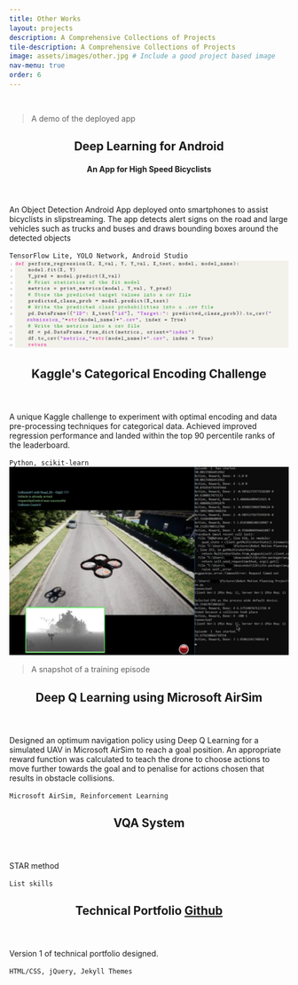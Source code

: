 ```yaml
---
title: Other Works
layout: projects
description: A Comprehensive Collections of Projects
tile-description: A Comprehensive Collections of Projects
image: assets/images/other.jpg # Include a good project based image
nav-menu: true
order: 6
---
```


<!-- Main -->
<div id="main">

<!-- One -->
<section id="two" class="spotlights">
	<!--Deep Learning for Android-->
	<section>
		<div class="inner"><span class="image main"><img src="https://raw.githubusercontent.com/shalinirago/portfolio/main/cvapp.gif" alt="" data-position="center center" /></span>
		<figcaption><blockquote>A demo of the deployed app</blockquote></figcaption></div> <!--Add appropriate image/gif (CV)-->
		<div class="content">
			<div class="inner">
				<header class="major">
					<h2>Deep Learning for Android <a href="https://sites.google.com/vt.edu/slixstream/home?authuser=0" target="_blank"><i class="fa fa-external-link"></i></a></h2>
					<h4>An App for High Speed Bicyclists</h4>
				</header>
				<p>An Object Detection Android App deployed onto smartphones to assist bicyclists in slipstreaming. The app detects alert signs on the road and large vehicles such as trucks and buses and draws bounding boxes around the detected objects</p>
				<code>TensorFlow Lite, YOLO Network, Android Studio</code>	
			</div>
		</div>
	</section> 
	<!--Kaggle's Categorical Challenge-->
	<section>
	<div class="inner"><span class="image main"><img src="assets/images/categorical.PNG" alt="" data-position="top center" /> </span></div>
		<div class="content">
			<div class="inner">
				<header class="major"> <!--Include Github link: <a href="#" class="icon fa-github"><span class="label">Github</span></a> Also put the DA report in the repo!-->
					<h2>Kaggle's Categorical Encoding Challenge</h2>
				</header>
				<p>
					A unique Kaggle challenge to experiment with optimal encoding and data pre-processing techniques for categorical data. Achieved improved regression performance and landed within the top 90 percentile ranks of the leaderboard.
				</p>
				<code>Python, scikit-learn</code>	
			</div> <!--Add appropriate Kaggle Image-->
		</div>
	</section>
	<!--Deep Q Network-->
	<section>
		<div class="inner"><span class="image main"><img src="assets/images/dqn.png" alt="" data-position="center center" /> </span>
		<figcaption><blockquote>A snapshot of a training episode</blockquote></figcaption></div> <!--Add appropriate Deep Q Image-->
		<div class="content">
			<div class="inner">
				<header class="major">
					<h2>Deep Q Learning using Microsoft AirSim <a href="https://sites.google.com/vt.edu/thewolverine/home?authuser=0" target="_blank"><i class="fa fa-external-link"></i></a></h2>
				</header>
				<p>Designed an optimum navigation policy using Deep Q Learning for a simulated UAV in Microsoft AirSim to reach a goal position. An appropriate reward function was calculated to teach the drone to choose actions to move further towards the goal and to penalise for actions chosen that results in obstacle collisions.</p>
				<code>Microsoft AirSim, Reinforcement Learning</code>	
			</div>
		</div>
	</section>
</section>
<!--Question Answering System-->
<section id="one">
<div class="content">
			<div class="inner">
			<div class="row">
                <div class="inner 6u 12u$(small)">
					<header class="major"> <!--Include Github link-->
					<h2>VQA System</h2>
					</header>
					<p>STAR method</p>
					<code>List skills</code>
                </div>
				<div class="inner 6u 12u$(small)">
					<header class="major">
					<h2>Technical Portfolio <a href="https://github.com/shalinirago/forty-jekyll-theme/tree/gh-pages-1" class="icon fa-github"><span class="label">Github</span></a></h2>
					</header>
					<p>Version 1 of technical portfolio designed.</p>
					<code>HTML/CSS, jQuery, Jekyll Themes</code>
				</div>
			</div>
			</div>
</div>		
<!--<div class="inner">
		<div class="row">
			<div class="6u$ 12u$(small)"> 
					<header class="major">
					<h2>VQA System</h2>
					</header>
					<p>STAR method</p>
					<code>List skills</code>	
			</div>
			<div class="6u$ 12u$(small)">
					<header class="major">
					<h2>Technical Portfolio <a href="https://github.com/shalinirago/forty-jekyll-theme/tree/gh-pages-1" class="icon fa-github"><span class="label">Github</span></a></h2>
					</header>
					<p>Version 1 of technical portfolio designed.</p>
					<code>HTML/CSS, jQuery, Jekyll Themes</code>
			</div>
		</div>
	</div>-->
</section>

</div>
